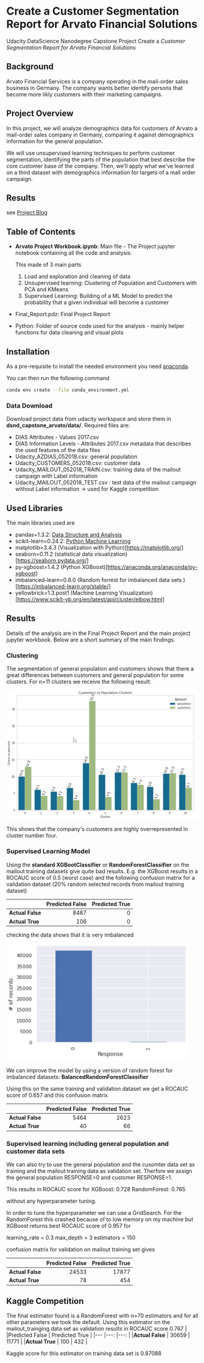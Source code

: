 # Create a Customer Segmentation Report for Arvato Financial Solutions


Udacity DataScience Nanodegree Capstone Project Create a *Customer Segmentation Report for Arvato Financial Solutions*

## Background


Arvato Financial Services is a company operating in the mail-order sales business in Germany. The company wants better identify persons that become more likly customers with their marketing campaigns.

## Project Overview


In this project, we will analyze demographics data for customers of Arvato a mail-order sales company in Germany, comparing it against demographics information for the general population. 

We will use unsupervised learning techniques to perform customer segmentation, identifying the parts of the population that best describe the core customer base of the company. Then, we'll apply what we've learned on a third dataset with demographics information for targets of a mail order campaign.

## Results
see [Project Blog](https://stephan-bauer.medium.com/customer-segmentation-report-for-arvato-financial-services-882893203e8e)

## Table of Contents


* **Arvato Project Workbook.ipynb**: Main file - The Project jupyter notebook containing all the code and analysis.

    This made of 3 main parts

     1. Load and exploration and cleaning of data
     1. Unsupervised learning: Clustering of Population and Customers with PCA and KMeans
     1. Supervised Learning: Building of a ML Model to predict the probability that a given individual will become a customer
* Final_Report.pdz: Final Project Report
* Python: Folder of source code used for the analysis - mainly helper functions for data cleaning and visual plots

## Installation


As a pre-requisite to  install the needed environment you need [anaconda](https://docs.anaconda.com/anaconda/install/index.html).

You can then run the following command 

```bash
conda env create --file conda_environment.yml
```

### Data Download
Download project data from udacity workspace and store them in **dsnd_capstone_arvato/data/**. Required files are:

* DIAS Attributes - Values 2017.csv
* DIAS Information Levels - Attributes 2017.csv metadata that describes the used features of the data files
* Udacity_AZDIAS_052018.csv: general population
* Udacity_CUSTOMERS_052018.csv: customer data
* Udacity_MAILOUT_052018_TRAIN.csv: training data of the mailout campaign with Label information 
* Udacity_MAILOUT_052018_TEST.csv : test data of the mailout campaign without Label information -> used for Kaggle competition


## Used Libraries


The main libraries used are

 - pandas=1.3.2: [Data Structure and Analysis](https://pandas.pydata.org/docs/index.html#)
 - scikit-learn=0.24.2: [Python Machine Learning ](https://scikit-learn.org/stable/)
 - matplotlib=3.4.3 (Visualization with Python)[https://matplotlib.org/]
 -  seaborn=0.11.2 (statistical data visualization)[https://seaborn.pydata.org/]
 - py-xgboost=1.4.2 (Python XGBoost)[https://anaconda.org/anaconda/py-xgboost]
 - imbalanced-learn=0.8.0 (Random forrest for imbalanced data sets )[https://imbalanced-learn.org/stable/]
 - yellowbrick=1.3.post1 (Machine Learning Visualization)[https://www.scikit-yb.org/en/latest/api/cluster/elbow.html]
 
 ## Results


Details of the analysis are in the Final Project Report and the main project jupyter workbook. Below are a short summary of the main findings.

### Clustering

The segmentation of general population and customers shows that there a great differences between customers and general population for some clusters. For n=11 clusters we receive the following result:

 ![image](img/customer_clusters.jpg)

This shows that the company's  customers are highly overrepresented in cluster number four. 

### Supervised Learning Model

Using the **standard XGBootClassifier** or **RandomForestClassifier** on the mailout training datasets give quite bad results. E.g. the XGBoost results in a ROCAUC score of 0.5 (worst case) and the following confusion matrix for a validation dataset (20% random selected records from mailout training dataset)

|                   |Predicted False    | Predicted True    |
|---                |---:               |---:               |
|**Actual False**   |   8487            |   0               |
|**Actual True**    |   106             |   0               |

checking the data shows that it is very imbalanced
 
 <img src="./img/mailout_label_distribution.jpg" width=480>

 We can improve the model by using a version of random forest for imbalanced datasets: **BalancedRandomForestClassifier**

 Using this on the same training  and validation dataset we get a 
 ROCAUC score of 0.657 and this confusion matrix

|                   |Predicted False    | Predicted True    |
|---                |---:               |---:               |
|**Actual False**   |   5464            |   2623            |
|**Actual True**    |   40              |   66              |


### Supervised learning including general population and customer data sets
We can also try to use the general population and the cusomter data set as training and the mailout training data as validation set. Therfore we assign the  general population RESPONSE=0 and customer RESPONSE=1.

This results in ROCAUC score for
XGBoost:        0.728
RandomForest:   0.765

without any hyperparameter tuning.

In order to tune the hyperparameter we can use a GridSearch. For the RandomForest this crashed because of to low memory on my machine but XGBoost returns best ROCAUC score of 0.957 for 

learning_rate = 0.3
max_depth = 3
estimators = 150

confusion matrix for validation on mailout training set gives

|                   |Predicted False    | Predicted True    |
|---                |---:               |---:               |
|**Actual False**   |   24533           |   17877           |
|**Actual True**    |   78              |   454             |



## Kaggle Competition
The final estimator found is a RandomForest with n=70 estimators and for all other parameters we took the default. 
Using this estimator on the mailout_trainging data set as validation results in 
ROCAUC score 0.767
|                   |Predicted False    | Predicted True    |
|---                |---:               |---:               |
|**Actual False**   |   30659           |   11771           |
|**Actual True**    |   100             |   432             |

Kaggle score for this estimator on training data set is 0.87088
